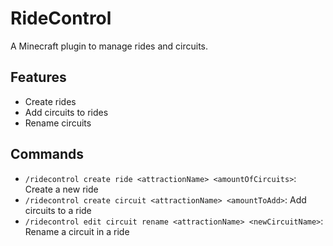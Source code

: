 # RideControl

A Minecraft plugin to manage rides and circuits.

## Features

- Create rides
- Add circuits to rides
- Rename circuits

## Commands

- `/ridecontrol create ride <attractionName> <amountOfCircuits>`: Create a new ride
- `/ridecontrol create circuit <attractionName> <amountToAdd>`: Add circuits to a ride
- `/ridecontrol edit circuit rename <attractionName> <newCircuitName>`: Rename a circuit in a ride